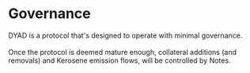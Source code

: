 # Governance

DYAD is a protocol that's designed to operate with minimal governance.\
\
Once the protocol is deemed mature enough, collateral additions (and removals) and Kerosene emission flows, will be controlled by Notes.&#x20;
